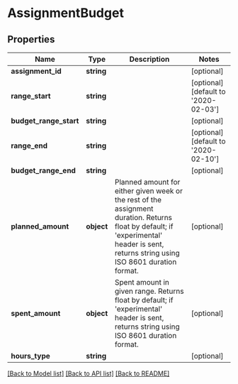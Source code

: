 # AssignmentBudget

## Properties

 Name                   | Type       | Description                                                                                                                                                                                     | Notes                                
------------------------|------------|-------------------------------------------------------------------------------------------------------------------------------------------------------------------------------------------------|--------------------------------------
 **assignment_id**      | **string** |                                                                                                                                                                                                 | [optional]                           
 **range_start**        | **string** |                                                                                                                                                                                                 | [optional] [default to '2020-02-03'] 
 **budget_range_start** | **string** |                                                                                                                                                                                                 | [optional]                           
 **range_end**          | **string** |                                                                                                                                                                                                 | [optional] [default to '2020-02-10'] 
 **budget_range_end**   | **string** |                                                                                                                                                                                                 | [optional]                           
 **planned_amount**     | **object** | Planned amount for either given week or the rest of the assignment duration. Returns float by default; if &#39;experimental&#39; header is sent, returns string using ISO 8601 duration format. | [optional]                           
 **spent_amount**       | **object** | Spent amount in given range. Returns float by default; if &#39;experimental&#39; header is sent, returns string using ISO 8601 duration format.                                                 | [optional]                           
 **hours_type**         | **string** |                                                                                                                                                                                                 | [optional]                           

[[Back to Model list]](../README.md#documentation-for-models) [[Back to API list]](../README.md#documentation-for-api-endpoints) [[Back to README]](../README.md)


